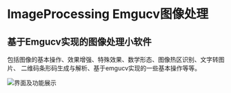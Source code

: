 
# ImageProcessing Emgucv图像处理

## 基于Emgucv实现的图像处理小软件

包括图像的基本操作、效果增强、特殊效果、数学形态、图像热区识别、文字转图片、
二维码条形码生成与解析、基于emgucv实现的一些基本操作等等。

![界面及功能展示]( https://github.com/upwon/ImageProcessing-Emgucv-C-sharp/blob/master/Image%20Processing/showPic/show.gif )
